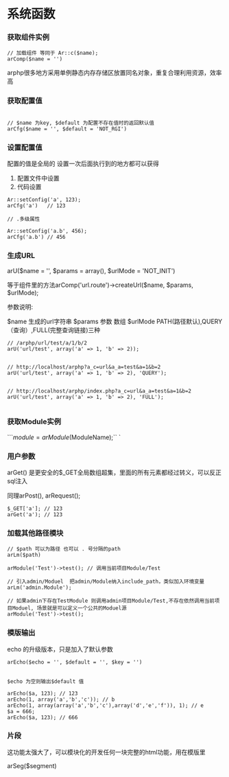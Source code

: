 # 系统函数


### 获取组件实例



```
// 加载组件 等同于 Ar::c($name); 
arComp($name = '')
```

arphp很多地方采用单例静态内存存储区放置同名对象，重复合理利用资源，效率高


### 获取配置值

```

// $name 为key, $default 为配置不存在值时的返回默认值
arCfg($name = '', $default = 'NOT_RGI')
```


### 设置配置值



配置的值是全局的 设置一次后面执行到的地方都可以获得

1. 配置文件中设置
2. 代码设置

```
Ar::setConfig('a', 123);
arCfg('a')   // 123

// .多级属性

Ar::setConfig('a.b', 456);
arCfg('a.b') // 456
```




### 生成URL
arU($name = '', $params = array(), $urlMode = 'NOT_INIT')

等于组件里的方法arComp('url.route')->createUrl($name, $params, $urlMode);

参数说明:

$name 生成的url字符串
$params 参数 数组
$urlMode PATH(路径默认),QUERY（查询）,FULL(完整查询链接)三种

```
// /arphp/url/test/a/1/b/2
arU('url/test', array('a' => 1, 'b' => 2));  


// http://localhost/arphp?a_c=url&a_a=test&a=1&b=2
arU('url/test', array('a' => 1, 'b' => 2), 'QUERY'); 


// http://localhost/arphp/index.php?a_c=url&a_a=test&a=1&b=2
arU('url/test', array('a' => 1, 'b' => 2), 'FULL'); 


```

### 获取Module实例

```$module = arModule($ModuleName);``
`



### 用户参数

arGet() 是更安全的$_GET全局数组超集，里面的所有元素都经过转义，可以反正sql注入

同理arPost(), arRequest();
```
$_GET['a']; // 123
arGet('a'); // 123

```


### 加载其他路径模块


```
// $path 可以为路径 也可以 . 号分隔的path
arLm($path)

arModule('Test')->test(); // 调用当前项目Module/Test

// 引入admin/Moduel  把admin/Module纳入include_path，类似加入环境变量
arLm('admin.Module');     

// 如果admin下存在TestModule 则调用admin项目Module/Test,不存在依然调用当前项目Moduel, 场景就是可以定义一个公共的Moduel源
arModule('Test')->test(); 
```


### 模版输出



echo 的升级版本，只是加入了默认参数
```
arEcho($echo = '', $default = '', $key = '')


$echo 为空则输出$default 值

arEcho($a, 123); // 123
arEcho(1, array('a','b','c')); // b
arEcho(1, array(array('a','b','c'),array('d','e','f')), 1); // e
$a = 666;
arEcho($a, 123); // 666
```


### 片段
这功能太强大了，可以模块化的开发任何一块完整的html功能，用在模版里


arSeg($segment)


